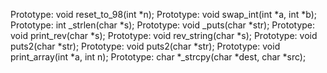Prototype: void reset_to_98(int *n);
Prototype: void swap_int(int *a, int *b);
Prototype: int _strlen(char *s);
Prototype: void _puts(char *str);
Prototype: void print_rev(char *s);
Prototype: void rev_string(char *s);
Prototype: void puts2(char *str);
Prototype: void puts2(char *str);
Prototype: void print_array(int *a, int n);
Prototype: char *_strcpy(char *dest, char *src);

